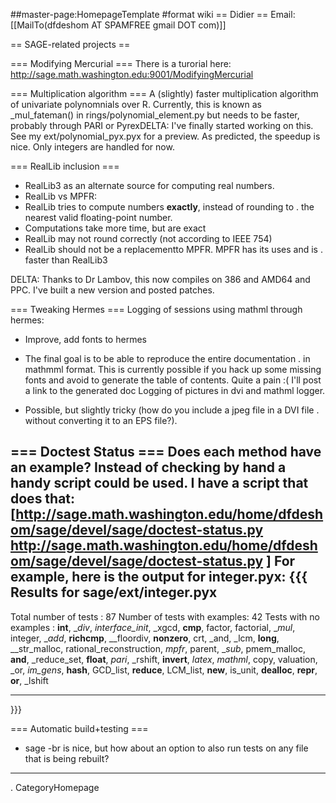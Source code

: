 ##master-page:HomepageTemplate
#format wiki
== Didier ==
Email: [[MailTo(dfdeshom AT SPAMFREE gmail DOT com)]]

== SAGE-related projects ==

=== Modifying Mercurial ===
There is a turorial here: http://sage.math.washington.edu:9001/ModifyingMercurial

=== Multiplication algorithm ===
A (slightly) faster multiplication algorithm of univariate polynomnials over R. Currently, this is known as _mul_fateman() in rings/polynomial_element.py but needs to be faster, probably through PARI or PyrexDELTA: I've finally started working on this. See my ext/polynomial_pyx.pyx for a preview. As predicted, the speedup is nice. Only integers are handled for now.

=== RealLib inclusion ===
 * RealLib3 as an alternate source for computing real numbers.
 * RealLib vs MPFR:
  * RealLib tries to compute numbers __exactly__, instead of rounding to
   . the nearest valid floating-point number.
  * Computations take more time, but are exact
  * RealLib may not round correctly (not according to IEEE 754)
 * RealLib should not be a replacementto MPFR. MPFR has its uses and is
  . faster than RealLib3

DELTA: Thanks to Dr Lambov, this now compiles on 386 and AMD64 and PPC. I've built a new version and posted patches.

=== Tweaking Hermes ===
Logging of sessions using mathml through hermes:

 * Improve, add fonts to hermes
 * The final goal is to be able to reproduce the entire documentation
  . in mathmml format. This is currently possible if you hack up some missing
  fonts and avoid to generate the table of contents. Quite a pain :( I'll post a link to the generated doc
Logging of pictures in dvi and mathml logger.

 * Possible, but slightly tricky (how do you include a jpeg file in a DVI file
  . without converting it to an EPS file?).

=== Doctest Status ===
Does each method have an example? Instead of checking by hand a handy script could be used. I have a script that does that: [http://sage.math.washington.edu/home/dfdeshom/sage/devel/sage/doctest-status.py http://sage.math.washington.edu/home/dfdeshom/sage/devel/sage/doctest-status.py ] For example, here is the output for integer.pyx:
{{{ 
Results for  sage/ext/integer.pyx
----------------------------------------
Total number of tests        :  87
Number of tests with examples:  42
Tests with no examples       :  __int__, __div_, _interface_init_, _xgcd, __cmp__, factor, factorial, __mul_, integer, __add_, __richcmp__, __floordiv, __nonzero__, crt, _and, _lcm, __long__, __str_malloc, rational_reconstruction, _mpfr_, parent, __sub_, pmem_malloc, __and__, _reduce_set, __float__, _pari_, _rshift, __invert__, _latex_, _mathml_, copy, valuation, _or, _im_gens_, __hash__, GCD_list, __reduce__, LCM_list, __new__, is_unit, __dealloc__, __repr__, __or__, _lshift
********************************************************************************
}}}

=== Automatic build+testing ===
* sage -br is nice, but how about an option to also run tests on any file that is being rebuilt?

----
 . CategoryHomepage
